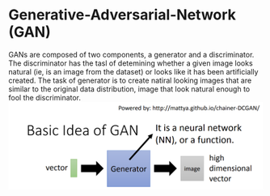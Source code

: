 # Generative-Adversarial-Network (GAN)
GANs are composed of two components, a generator and a discriminator. The discriminator has the tasl of detemining whether a given image looks natural (ie, is an image from the dataset) or looks like it has been artificially created. The task of generator is to create natiral looking images that are similar to the original data distribution, image that look natural enough to fool the discriminator.
![擷取自李弘毅課程網頁](../img/1.png)
